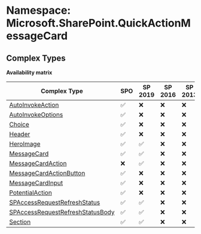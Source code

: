 # Namespace: Microsoft.SharePoint.QuickActionMessageCard

## Complex Types

**Availability matrix**

Complex Type | SPO | SP 2019 | SP 2016 | SP 2013
----------|-----|---------|---------|--------
[AutoInvokeAction](./ComplexTypes/AutoInvokeAction.md) | ✅ | ❌ | ❌ | ❌
[AutoInvokeOptions](./ComplexTypes/AutoInvokeOptions.md) | ✅ | ❌ | ❌ | ❌
[Choice](./ComplexTypes/Choice.md) | ✅ | ❌ | ❌ | ❌
[Header](./ComplexTypes/Header.md) | ✅ | ❌ | ❌ | ❌
[HeroImage](./ComplexTypes/HeroImage.md) | ✅ | ✅ | ❌ | ❌
[MessageCard](./ComplexTypes/MessageCard.md) | ✅ | ✅ | ❌ | ❌
[MessageCardAction](./ComplexTypes/MessageCardAction.md) | ❌ | ✅ | ❌ | ❌
[MessageCardActionButton](./ComplexTypes/MessageCardActionButton.md) | ✅ | ❌ | ❌ | ❌
[MessageCardInput](./ComplexTypes/MessageCardInput.md) | ✅ | ❌ | ❌ | ❌
[PotentialAction](./ComplexTypes/PotentialAction.md) | ✅ | ❌ | ❌ | ❌
[SPAccessRequestRefreshStatus](./ComplexTypes/SPAccessRequestRefreshStatus.md) | ✅ | ✅ | ❌ | ❌
[SPAccessRequestRefreshStatusBody](./ComplexTypes/SPAccessRequestRefreshStatusBody.md) | ✅ | ✅ | ❌ | ❌
[Section](./ComplexTypes/Section.md) | ✅ | ✅ | ❌ | ❌
